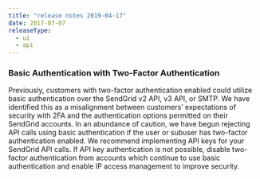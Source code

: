 ```yaml
---
title: "release notes 2019-04-17"
date: 2017-07-07
releaseType:
  - ui
  - api
---
```


### Basic Authentication with Two-Factor Authentication

Previously, customers with two-factor authentication enabled could utilize basic authentication over the SendGrid v2 API, v3 API, or SMTP. We have identified this as a misalignment between customers’ expectations of security with 2FA and the authentication options permitted on their SendGrid accounts. In an abundance of caution, we have begun rejecting API calls using basic authentication if the user or subuser has two-factor authentication enabled. We recommend implementing API keys for your SendGrid API calls. If API key authentication is not possible, disable two-factor authentication from accounts which continue to use basic authentication and enable IP access management to improve security.